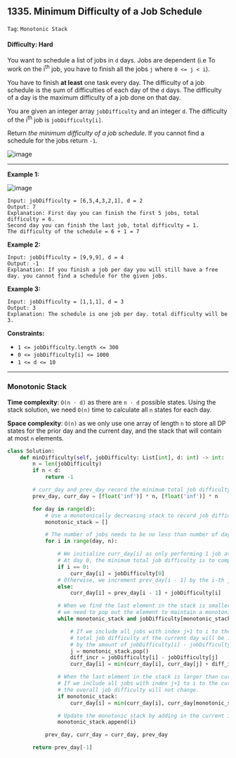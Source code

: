 ## 1335. Minimum Difficulty of a Job Schedule

```Tag```: ```Monotonic Stack```

#### Difficulty: Hard

You want to schedule a list of jobs in ```d``` days. Jobs are dependent (i.e To work on the i<sup>th</sup> job, you have to finish all the jobs ```j``` where ```0 <= j < i```).

You have to finish __at least__ one task every day. The difficulty of a job schedule is the sum of difficulties of each day of the ```d``` days. The difficulty of a day is the maximum difficulty of a job done on that day.

You are given an integer array ```jobDifficulty``` and an integer ```d```. The difficulty of the i<sup>th</sup> job is ```jobDifficulty[i]```.

Return _the minimum difficulty of a job schedule_. If you cannot find a schedule for the jobs return ```-1```.

![image](https://user-images.githubusercontent.com/35042430/219433165-e5b07635-a164-4d98-b23f-02407a5be824.png)

---

__Example 1:__

![image](https://assets.leetcode.com/uploads/2020/01/16/untitled.png)
```
Input: jobDifficulty = [6,5,4,3,2,1], d = 2
Output: 7
Explanation: First day you can finish the first 5 jobs, total difficulty = 6.
Second day you can finish the last job, total difficulty = 1.
The difficulty of the schedule = 6 + 1 = 7 
```

__Example 2:__
```
Input: jobDifficulty = [9,9,9], d = 4
Output: -1
Explanation: If you finish a job per day you will still have a free day. you cannot find a schedule for the given jobs.
```

__Example 3:__
```
Input: jobDifficulty = [1,1,1], d = 3
Output: 3
Explanation: The schedule is one job per day. total difficulty will be 3.
```

__Constraints:__

- ```1 <= jobDifficulty.length <= 300```
- ```0 <= jobDifficulty[i] <= 1000```
- ```1 <= d <= 10```

---

### Monotonic Stack

__Time complexity__: ```O(n ⋅ d)``` as there are ```n ⋅ d``` possible states. Using the stack solution, we need ```O(n)``` time to calculate all ```n``` states for each day.

__Space complexity__: ```O(n)``` as we only use one array of length ```n``` to store all DP states for the prior day and the current day, and the stack that will contain at most ```n``` elements.

```Python
class Solution:
    def minDifficulty(self, jobDifficulty: List[int], d: int) -> int:
        n = len(jobDifficulty)
        if n < d:
            return -1

        # curr_day and prev_day record the minimum total job difficulty for the current day and previous day, respectively
        prev_day, curr_day = [float('inf')] * n, [float('inf')] * n

        for day in range(d):
            # Use a monotonically decreasing stack to record job difficulties
            monotonic_stack = []

            # The number of jobs needs to be no less than number of days passed.
            for i in range(day, n):

                # We initialize curr_day[i] as only performing 1 job at the i-th index.
                # At day 0, the minimum total job difficulty is to complete the 0th job only.
                if i == 0:
                    curr_day[i] = jobDifficulty[0]
                # Otherwise, we increment prev_day[i - 1] by the i-th job difficulty
                else:
                    curr_day[i] = prev_day[i - 1] + jobDifficulty[i]

                # When we find the last element in the stack is smaller than or equal to current job,
                # we need to pop out the element to maintain a monotonic decreasing stack.
                while monotonic_stack and jobDifficulty[monotonic_stack[-1]] <= jobDifficulty[i]:

                    # If we include all jobs with index j+1 to i to the current day,
                    # total job difficulty of the current day will be increased.
                    # by the amount of jobDifficulty[i] - jobDifficulty[j]
                    j = monotonic_stack.pop()
                    diff_incr = jobDifficulty[i] - jobDifficulty[j]
                    curr_day[i] = min(curr_day[i], curr_day[j] + diff_incr)

                # When the last element in the stack is larger than current element,
                # If we include all jobs with index j+1 to i to the current day,
                # the overall job difficulty will not change.
                if monotonic_stack:
                    curr_day[i] = min(curr_day[i], curr_day[monotonic_stack[-1]])

                # Update the monotonic stack by adding in the current index
                monotonic_stack.append(i)

            prev_day, curr_day = curr_day, prev_day

        return prev_day[-1]
```
